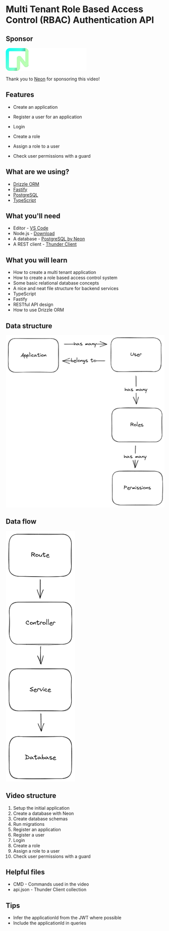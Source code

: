 # Multi Tenant Role Based Access Control (RBAC) Authentication API

## Sponsor
<img src="./img/neon.svg" />

Thank you to [Neon](https://neon.tech/) for sponsoring this video!

## Features
* Create an application
* Register a user for an application
* Login
* Create a role
* Assign a role to a user

* Check user permissions with a guard

## What are we using?
* [Drizzle ORM](https://github.com/drizzle-team/drizzle-orm)
* [Fastify](https://www.fastify.io/)
* [PostgreSQL](https://www.postgresql.org/)
* [TypeScript](https://www.typescriptlang.org/)

## What you'll need
* Editor - [VS Code](https://code.visualstudio.com/download)
* Node.js - [Download](https://nodejs.org/en/download/)
* A database - [PostgreSQL by Neon](https://neon.tech/)
* A REST client - [Thunder Client](https://marketplace.visualstudio.com/items?itemName=rangav.vscode-thunder-client)

## What you will learn
* How to create a multi tenant application
* How to create a role based access control system
* Some basic relational database concepts
* A nice and neat file structure for backend services
* TypeScript
* Fastify
* RESTful API design
* How to use Drizzle ORM

## Data structure
<img src ="./img/diagram.png" />

## Data flow
<img src ="./img/data-flow.png" />

## Video structure
1. Setup the initial application
2. Create a database with Neon
3. Create database schemas
4. Run migrations
5. Register an application
6. Register a user
7. Login
8. Create a role
9. Assign a role to a user
10. Check user permissions with a guard

## Helpful files
* CMD - Commands used in the video
* api.json - Thunder Client collection

## Tips
* Infer the applicationId from the JWT where possible
* Include the applicationId in queries
